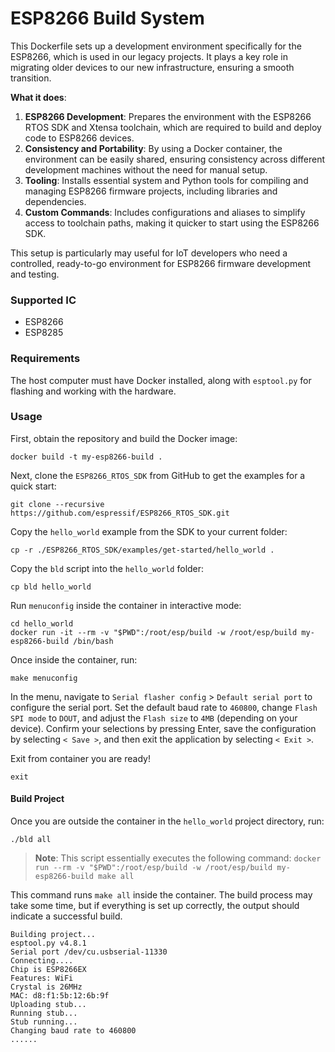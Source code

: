 

# ESP8266 Build System 

This Dockerfile sets up a development environment specifically for the ESP8266, which is used in our legacy projects. It plays a key role in migrating older devices to our new infrastructure, ensuring a smooth transition.

**What it does**:

1. **ESP8266 Development**: Prepares the environment with the ESP8266 RTOS SDK and Xtensa toolchain, which are required to build and deploy code to ESP8266 devices.
2. **Consistency and Portability**: By using a Docker container, the environment can be easily shared, ensuring consistency across different development machines without the need for manual setup.
3. **Tooling**: Installs essential system and Python tools for compiling and managing ESP8266 firmware projects, including libraries and dependencies.
4. **Custom Commands**: Includes configurations and aliases to simplify access to toolchain paths, making it quicker to start using the ESP8266 SDK.

This setup is particularly may useful for IoT developers who need a controlled, ready-to-go environment for ESP8266 firmware development and testing.


### Supported IC

- ESP8266
- ESP8285

### Requirements

The host computer must have Docker installed, along with `esptool.py` for flashing and working with the hardware.

### Usage

First, obtain the repository and build the Docker image:

```
docker build -t my-esp8266-build .
```
Next, clone the `ESP8266_RTOS_SDK` from GitHub to get the examples for a quick start:

```
git clone --recursive https://github.com/espressif/ESP8266_RTOS_SDK.git
```

Copy the `hello_world` example from the SDK to your current folder:

```
cp -r ./ESP8266_RTOS_SDK/examples/get-started/hello_world .
```

Copy the `bld` script into the `hello_world` folder:

```
cp bld hello_world
```

Run `menuconfig` inside the container in interactive mode:

```
cd hello_world
docker run -it --rm -v "$PWD":/root/esp/build -w /root/esp/build my-esp8266-build /bin/bash
```

Once inside the container, run:

```
make menuconfig
```

In the menu, navigate to `Serial flasher config` > `Default serial port` to configure the serial port. Set the default baud rate to `460800`, change `Flash SPI mode` to `DOUT`, and adjust the `Flash size` to `4MB` (depending on your device). Confirm your selections by pressing Enter, save the configuration by selecting `< Save >`, and then exit the application by selecting `< Exit >`.

Exit from container you are ready!

```
exit
```

#### Build Project

Once you are outside the container in the `hello_world` project directory, run:

```
./bld all
```

> **Note**: This script essentially executes the following command:
> `docker run --rm -v "$PWD":/root/esp/build -w /root/esp/build my-esp8266-build make all`

This command runs `make all` inside the container. The build process may take some time, but if everything is set up correctly, the output should indicate a successful build.

```
Building project...
esptool.py v4.8.1
Serial port /dev/cu.usbserial-11330
Connecting....
Chip is ESP8266EX
Features: WiFi
Crystal is 26MHz
MAC: d8:f1:5b:12:6b:9f
Uploading stub...
Running stub...
Stub running...
Changing baud rate to 460800
......
```







